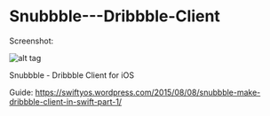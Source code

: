 # Snubbble---Dribbble-Client

Screenshot:

![alt tag](https://swiftyos.files.wordpress.com/2015/08/ios-simulator-screen-shot-aug-8-2015-1-36-47-pm.png?w=342&h=607)

Snubbble - Dribbble Client for iOS

Guide: https://swiftyos.wordpress.com/2015/08/08/snubbble-make-dribbble-client-in-swift-part-1/
